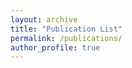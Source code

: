 ```yaml
---
layout: archive
title: "Publication List"
permalink: /publications/
author_profile: true
---
```

<!-- 
<h3 class="sectionHead"><a id="x1-1000"></a>Journal</h3>
<dt id="X0-perez2022cryo" class="thebibliography">
        2022
</dt>
<dd id="bib-1" class="thebibliography">
        C. Pérez-Guillén, F. Techel, M. Hendrick, M. Volpi, A. van Herwijnen, T. Olevski, G. Obozinski, F. Pérez-Cruz, and J. Schweizer.; Data-driven automated predictions of the avalanche danger level for dry-snow conditions in Switzerland. In: Submitted (2022).
</dd>
<dt id="X0-landwehr2021spca" class="thebibliography">
        2021
</dt>
<dd id="bib-2" class="thebibliography">
        S. Landwehr, M. Volpi, and et al.; Biogeochemistry and Physics of the Southern Ocean-Atmosphere System Explored With Data Science. In: Earth System Dynamics Discussions (2021), pp. 1-114.
</dd>
<dt id="X0-acheson2019ijgis" class="thebibliography">
        2020
</dt>
<dd id="bib-3" class="thebibliography">
        E. Acheson, M. Volpi, and R.S. Purves.; Machine learning for cross-gazetteer matching of natural features. In: International Journal of Geographical Information Science 34.4 (2020), pp. 708-734.
</dd> -->

<!-- {% if author.googlescholar %}
  You can also find my articles on <u><a href="{{author.googlescholar}}">my Google Scholar profile</a>.</u>
{% endif %}

{% include base_path %}

{% for post in site.publications reversed %}
  {% include archive-single.html %}
{% endfor %} -->

<!-- 
<h3 class="sectionHead"><a id="x1-1000"></a>Journal</h3>
<dt id="X0-perez2022cryo" class="thebibliography">
        2022
</dt>
<dd id="bib-1" class="thebibliography">
        C. Pérez-Guillén, F. Techel, M. Hendrick, M. Volpi, A. van Herwijnen, T. Olevski, G. Obozinski, F. Pérez-Cruz, and J. Schweizer.; Data-driven automated predictions of the avalanche danger level for dry-snow conditions in Switzerland. In: Submitted (2022).
</dd>
<dt id="X0-landwehr2021spca" class="thebibliography">
        2021
</dt>
<dd id="bib-2" class="thebibliography">
        S. Landwehr, M. Volpi, and et al.; Biogeochemistry and Physics of the Southern Ocean-Atmosphere System Explored With Data Science. In: Earth System Dynamics Discussions (2021), pp. 1-114.
</dd>
<dt id="X0-acheson2019ijgis" class="thebibliography">
        2020
</dt>
<dd id="bib-3" class="thebibliography">
        E. Acheson, M. Volpi, and R.S. Purves.; Machine learning for cross-gazetteer matching of natural features. In: International Journal of Geographical Information Science 34.4 (2020), pp. 708-734.
</dd> -->
